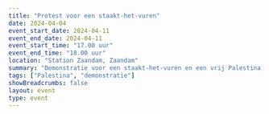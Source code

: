 ```yaml
---
title: "Protest voor een staakt-het-vuren"
date: 2024-04-04
event_start_date: 2024-04-11
event_end_date: 2024-04-11
event_start_time: "17.00 uur"
event_end_time: "18.00 uur"
location: "Station Zaandam, Zaandam"
summary: "Demonstratie voor een staakt-het-vuren en een vrij Palestina."
tags: ["Palestina", "demonstratie"]
showBreadcrumbs: false
layout: event
type: event
---
```

